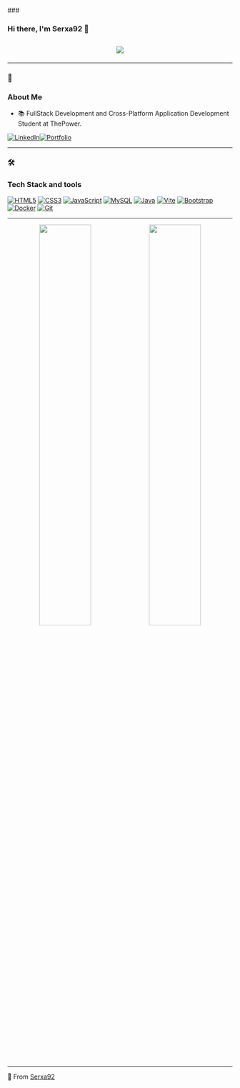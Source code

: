 ###<h3 color=#D83B7D> Hi there, I'm Serxa92 👋</h3> 

<!-- Typing effect -->
<h2 align="center">
  <img src="https://readme-typing-svg.herokuapp.com?font=Fira+Code&size=30&pause=1000&color=D83B7D&center=true&vCenter=true&multiline=true&width=500&height=80&lines=Fullstack+Developer;Passionate+about+Tech;Always+Learning"
</h2>



---

### 🚀 <h3 color=#D83B7D>About Me</h3>


- 📚 FullStack Development and Cross-Platform Application Development Student at ThePower.


  
[![LinkedIn](https://img.icons8.com/color/50/000000/linkedin.png)](https://www.linkedin.com/in/sergio-agulla/)[![Portfolio](https://img.shields.io/badge/-Portfolio-black?style=flat&logo=web&logoColor=white)](https://sergioagulla.vercel.app/) 





---

### 🛠️ <h3 color=#D83B7D> Tech Stack and tools</h3>

[![HTML5](https://img.icons8.com/color/50/000000/html-5.png)](https://developer.mozilla.org/en-US/docs/Web/HTML)
[![CSS3](https://img.icons8.com/color/50/000000/css3.png)](https://developer.mozilla.org/en-US/docs/Web/CSS)
[![JavaScript](https://img.icons8.com/color/50/000000/javascript.png)](https://developer.mozilla.org/en-US/docs/Web/JavaScript)
[![MySQL](https://img.icons8.com/color/50/000000/mysql-logo.png)](https://www.mysql.com/)
[![Java](https://img.icons8.com/color/50/000000/java-coffee-cup-logo.png)](https://www.java.com/)
[![Vite](https://img.icons8.com/color/50/000000/vite.png)](https://vitejs.dev/)
[![Bootstrap](https://img.icons8.com/color/50/000000/bootstrap.png)](https://getbootstrap.com/)
[![Docker](https://img.icons8.com/color/50/000000/docker.png)](https://www.docker.com/)
[![Git](https://img.icons8.com/color/50/000000/git.png)](https://git-scm.com/)



---

<p align="center">
  <img width="48%" src="https://github-readme-stats.vercel.app/api?username=serxa92&show_icons=true&theme=radical" />
  <img width="48%" src="https://github-readme-streak-stats.herokuapp.com/?user=serxa92&theme=radical" />
</p>

---




🌱 From [Serxa92](https://github.com/serxa92)


